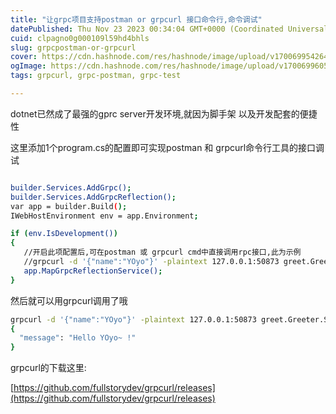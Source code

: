 ```yaml
---
title: "让grpc项目支持postman or grpcurl 接口命令行,命令调试"
datePublished: Thu Nov 23 2023 00:34:04 GMT+0000 (Coordinated Universal Time)
cuid: clpagno0g000109l59hd4bhls
slug: grpcpostman-or-grpcurl
cover: https://cdn.hashnode.com/res/hashnode/image/upload/v1700699542648/a8025bec-d789-478b-9a9d-cec20c2d86e0.png
ogImage: https://cdn.hashnode.com/res/hashnode/image/upload/v1700699605661/729ba8c4-fc47-473b-a17c-16dede2e2353.png
tags: grpcurl, grpc-postman, grpc-test

---
```


dotnet已然成了最强的gprc server开发环境,就因为脚手架 以及开发配套的便捷性

这里添加1个program.cs的配置即可实现postman 和 grpcurl命令行工具的接口调试

```bash

builder.Services.AddGrpc();
builder.Services.AddGrpcReflection();
var app = builder.Build();
IWebHostEnvironment env = app.Environment;

if (env.IsDevelopment())
{
   //开启此项配置后,可在postman 或 grpcurl cmd中直接调用rpc接口,此为示例
   //grpcurl -d '{"name":"YOyo"}' -plaintext 127.0.0.1:50873 greet.Greeter.SayHello
   app.MapGrpcReflectionService();
}
```

然后就可以用grpcurl调用了哦

```bash
grpcurl -d '{"name":"YOyo"}' -plaintext 127.0.0.1:50873 greet.Greeter.SayHello
{
  "message": "Hello YOyo~ !"
}
```

grpcurl的下载这里:

[https://github.com/fullstorydev/grpcurl/releases](https://github.com/fullstorydev/grpcurl/releases)